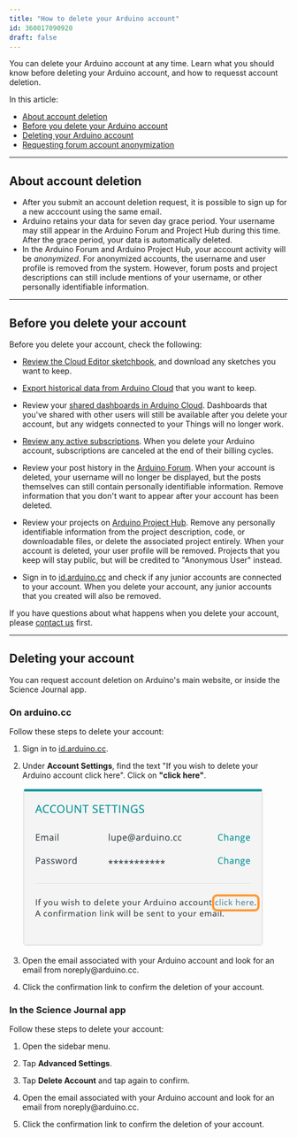 ```yaml
---
title: "How to delete your Arduino account"
id: 360017090920
draft: false
---
```


You can delete your Arduino account at any time. Learn what you should know before deleting your Arduino account, and how to requesst account deletion.

In this article:

* [About account deletion](#about-account-deletion)
* [Before you delete your Arduino account](#before-you-delete-your-account)
* [Deleting your Arduino account](#delete-account)
* [Requesting forum account anonymization](#forum-account-anonymization)

---

<a id="about-account-deletion"></a>

## About account deletion

* After you submit an account deletion request, it is possible to sign up for a new acccount using the same email.
* Arduino retains your data for seven day grace period. Your username may still appear in the Arduino Forum and Project Hub during this time. After the grace period, your data is automatically deleted.
* In the Arduino Forum and Arduino Project Hub, your account activity will be _anonymized_. For anonymized accounts, the username and user profile is removed from the system. However, forum posts and project descriptions can still include mentions of your username, or other personally identifiable information.

---

<a id="before-you-delete-your-account"></a>

## Before you delete your account

Before you delete your account, check the following:

* [Review the Cloud Editor sketchbook](https://docs.arduino.cc/software/web-editor/arduino-web-editor-secondary-features#the-sketchbook-tab), and download any sketches you want to keep.

* [Export historical data from Arduino Cloud](https://support.arduino.cc/hc/en-us/articles/8825464267420) that you want to keep.

* Review your [shared dashboards in Arduino Cloud](https://docs.arduino.cc/arduino-cloud/features/sharing-dashboards). Dashboards that you've shared with other users will still be available after you delete your account, but any widgets connected to your Things will no longer work.

* [Review any active subscriptions](https://support.arduino.cc/hc/en-us/articles/4401881299090-Review-change-or-cancel-an-Arduino-Cloud-plan). When you delete your Arduino account, subscriptions are canceled at the end of their billing cycles.

* Review your post history in the [Arduino Forum](https://forum.arduino.cc/). When your account is deleted, your username will no longer be displayed, but the posts themselves can still contain personally identifiable information. Remove information that you don't want to appear after your account has been deleted.

* Review your projects on [Arduino Project Hub](https://projecthub.arduino.cc/). Remove any personally identifiable information from the project description, code, or downloadable files, or delete the associated project entirely. When your account is deleted, your user profile will be removed. Projects that you keep will stay public, but will be credited to "Anonymous User" instead.

* Sign in to [id.arduino.cc](https://id.arduino.cc/) and check if any junior accounts are connected to your account. When you delete your account, any junior accounts that you created will also be removed.

If you have questions about what happens when you delete your account, please [contact us](https://www.arduino.cc/en/contact-us/) first.

---

<a id="delete-account"></a>

## Deleting your account

You can request account deletion on Arduino's main website, or inside the Science Journal app.

### On arduino<!-- nolink-->.cc

Follow these steps to delete your account:

1. Sign in to <a class="link-external" href="https://id.arduino.cc/">id.arduino.cc</a>.

2. Under **Account Settings**, find the text "If you wish to delete your Arduino account click here". Click on **"click here"**.

   ![The "click here" link in Account Settings.](img/delete-your-arduino.account.png)

3. Open the email associated with your Arduino account and look for an email from noreply<!-- nolink-->@arduino.cc.

4. Click the confirmation link to confirm the deletion of your account.

### In the Science Journal app

Follow these steps to delete your account:

1. Open the sidebar menu.

2. Tap **Advanced Settings**.

3. Tap **Delete Account** and tap again to confirm.

4. Open the email associated with your Arduino account and look for an email from noreply<!-- nolink-->@arduino.cc.

5. Click the confirmation link to confirm the deletion of your account.
